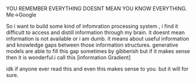 YOU REMEMBER EVERYTHING DOESNT MEAN YOU KNOW EVERYTHING.
                                                Me->Google 

So i want to build some kind of infomration processing system , i find it difficult to access and distill information through my brain.
it doesnt mean information is not available or i am dumb. it means about useful information and knowledge gaps between those information structures.
generative models are able to fill this gap sometimes by gibberish but if it makes sense then it is wonderful.i call this [information Gradient] <fancy name>

idk if anyone ever read this and even this makes sense to you.
but it will for sure.